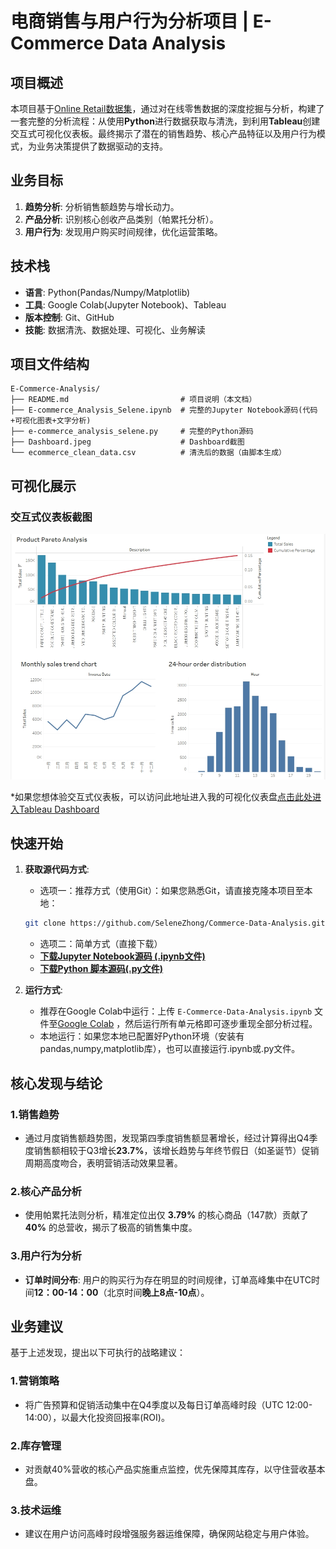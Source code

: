 # 电商销售与用户行为分析项目 | E-Commerce Data Analysis

## 项目概述
本项目基于[Online Retail数据集](https://archive.ics.uci.edu/ml/datasets/Online+Retail)，通过对在线零售数据的深度挖掘与分析，构建了一套完整的分析流程：从使用**Python**进行数据获取与清洗，到利用**Tableau**创建交互式可视化仪表板。最终揭示了潜在的销售趋势、核心产品特征以及用户行为模式，为业务决策提供了数据驱动的支持。  

## 业务目标
1.  **趋势分析**: 分析销售额趋势与增长动力。
2.  **产品分析**: 识别核心创收产品类别（帕累托分析）。
3.  **用户行为**: 发现用户购买时间规律，优化运营策略。

## 技术栈
-   **语言**: Python(Pandas/Numpy/Matplotlib)
-   **工具**: Google Colab(Jupyter Notebook)、Tableau
-   **版本控制**: Git、GitHub
-   **技能**: 数据清洗、数据处理、可视化、业务解读

## 项目文件结构
```
E-Commerce-Analysis/
├── README.md                         # 项目说明（本文档）
├── E-commerce_Analysis_Selene.ipynb  # 完整的Jupyter Notebook源码(代码+可视化图表+文字分析)
├── e-commerce_analysis_selene.py     # 完整的Python源码
├── Dashboard.jpeg                    # Dashboard截图
└── ecommerce_clean_data.csv          # 清洗后的数据（由脚本生成）
```

## 可视化展示
### 交互式仪表板截图
![Tableau Dashboard](./Dashboard.jpeg)

*如果您想体验交互式仪表板，可以访问此地址进入我的可视化仪表盘[点击此处进入Tableau Dashboard](https://prod-apnortheast-a.online.tableau.com/t/selenezhong-d25197ef07/views/E-Commerce-Data-Analysis/Dashboard)
## 快速开始
1.  **获取源代码方式**:
    -   选项一：推荐方式（使用Git）：如果您熟悉Git，请直接克隆本项目至本地：
    ```bash
    git clone https://github.com/SeleneZhong/Commerce-Data-Analysis.git
    ```
    -   选项二：简单方式（直接下载）
    -   **[下载Jupyter Notebook源码 (.ipynb文件)](./E_commerce_Data_Analysis_Selene.ipynb)**
    -   **[下载Python 脚本源码(.py文件)](./e_commerce_data_analysis_selene.py)**
    
2.  **运行方式**:
    -   推荐在Google Colab中运行：上传 `E-Commerce-Data-Analysis.ipynb` 文件至[Google Colab](https://colab.research.google.com/) ，然后运行所有单元格即可逐步重现全部分析过程。
    -   本地运行：如果您本地已配置好Python环境（安装有pandas,numpy,matplotlib库），也可以直接运行.ipynb或.py文件。

## 核心发现与结论
### 1.销售趋势
-   通过月度销售额趋势图，发现第四季度销售额显著增长，经过计算得出Q4季度销售额相较于Q3增长**23.7%**，该增长趋势与年终节假日（如圣诞节）促销周期高度吻合，表明营销活动效果显著。
### 2.核心产品分析
-   使用帕累托法则分析，精准定位出仅 **3.79%** 的核心商品（147款）贡献了 **40%** 的总营收，揭示了极高的销售集中度。
### 3.用户行为分析
-   **订单时间分布**: 用户的购买行为存在明显的时间规律，订单高峰集中在UTC时间**12：00-14：00**（北京时间**晚上8点-10点**）。

## 业务建议
基于上述发现，提出以下可执行的战略建议：
### 1.营销策略
-   将广告预算和促销活动集中在Q4季度以及每日订单高峰时段（UTC 12:00-14:00），以最大化投资回报率(ROI)。
### 2.库存管理
-   对贡献40%营收的核心产品实施重点监控，优先保障其库存，以守住营收基本盘。
### 3.技术运维
-   建议在用户访问高峰时段增强服务器运维保障，确保网站稳定与用户体验。
